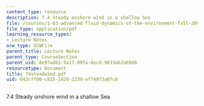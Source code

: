 ```yaml
---
content_type: resource
description: 7.4 Steady onshore wind in a shallow Sea
file: /courses/1-63-advanced-fluid-dynamics-of-the-environment-fall-2002/043cff00c8151428223daf74973a07c0_74steadwind.pdf
file_type: application/pdf
learning_resource_types:
- Lecture Notes
ocw_type: OCWFile
parent_title: Lecture Notes
parent_type: CourseSection
parent_uid: 8e97ad61-5a17-09fa-6ecd-9633ab2ab9d9
resourcetype: Document
title: 74steadwind.pdf
uid: 043cff00-c815-1428-223d-af74973a07c0
---
```

7.4 Steady onshore wind in a shallow Sea

